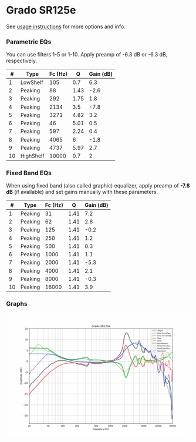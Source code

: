 # Grado SR125e
See [usage instructions](https://github.com/jaakkopasanen/AutoEq#usage) for more options and info.

### Parametric EQs
You can use filters 1-5 or 1-10. Apply preamp of -6.3 dB or -6.3 dB, respectively.

|   # | Type      |   Fc (Hz) |    Q |   Gain (dB) |
|-----|-----------|-----------|------|-------------|
|   1 | LowShelf  |       105 | 0.7  |         6.3 |
|   2 | Peaking   |        88 | 1.43 |        -2.6 |
|   3 | Peaking   |       292 | 1.75 |         1.8 |
|   4 | Peaking   |      2134 | 3.5  |        -7.8 |
|   5 | Peaking   |      3271 | 4.82 |         3.2 |
|   6 | Peaking   |        46 | 5.01 |         0.5 |
|   7 | Peaking   |       597 | 2.24 |         0.4 |
|   8 | Peaking   |      4065 | 6    |        -1.8 |
|   9 | Peaking   |      4737 | 5.97 |         2.7 |
|  10 | HighShelf |     10000 | 0.7  |         2   |

### Fixed Band EQs
When using fixed band (also called graphic) equalizer, apply preamp of **-7.8 dB** (if available) and set gains manually with these parameters.

|   # | Type    |   Fc (Hz) |    Q |   Gain (dB) |
|-----|---------|-----------|------|-------------|
|   1 | Peaking |        31 | 1.41 |         7.2 |
|   2 | Peaking |        62 | 1.41 |         2.8 |
|   3 | Peaking |       125 | 1.41 |        -0.2 |
|   4 | Peaking |       250 | 1.41 |         1.2 |
|   5 | Peaking |       500 | 1.41 |         0.3 |
|   6 | Peaking |      1000 | 1.41 |         1.1 |
|   7 | Peaking |      2000 | 1.41 |        -5.3 |
|   8 | Peaking |      4000 | 1.41 |         2.1 |
|   9 | Peaking |      8000 | 1.41 |        -0.3 |
|  10 | Peaking |     16000 | 1.41 |         3.9 |

### Graphs
![](./Grado%20SR125e.png)
